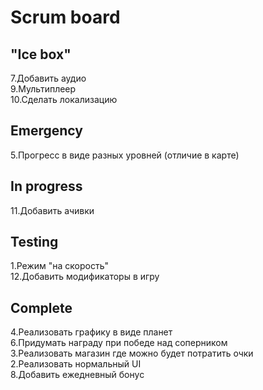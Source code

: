 # Scrum board

"Ice box"
---------------------
7.Добавить аудио  
9.Мультиплеер  
10.Сделать локализацию  


Emergency
---------------------
5.Прогресс в виде разных уровней (отличие в карте)  

In progress
---------------------
11.Добавить ачивки  

Testing
---------------------
1.Режим "на скорость"  
12.Добавить модификаторы в игру

Complete
---------------------
4.Реализовать графику в виде планет  
6.Придумать награду при победе над соперником  
3.Реализовать магазин где можно будет потратить очки  
2.Реализовать нормальный UI  
8.Добавить ежедневный бонус  
